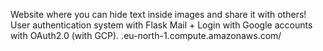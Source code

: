 Website where you can hide text inside images and share it with others!
User authentication system with Flask Mail + Login with Google accounts with OAuth2.0 (with GCP).
.eu-north-1.compute.amazonaws.com/
